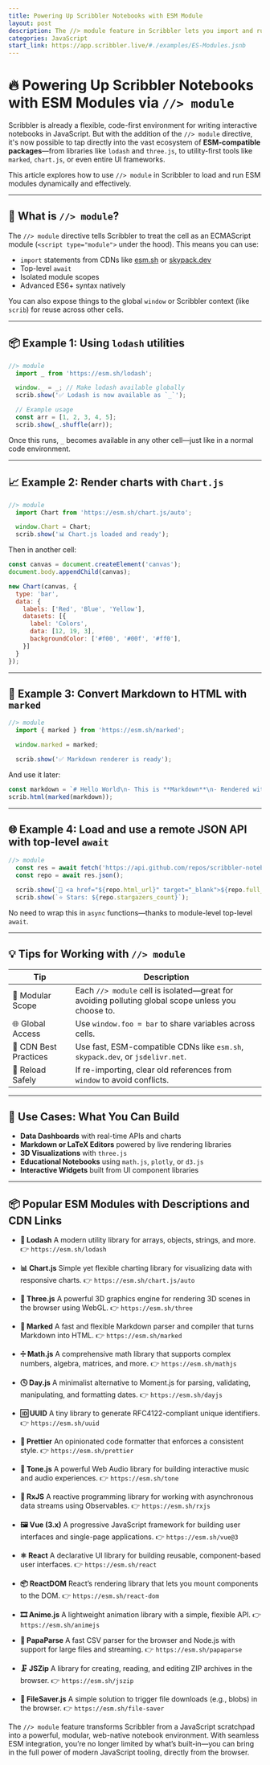 ```yaml
---
title: Powering Up Scribbler Notebooks with ESM Module
layout: post
description: The //> module feature in Scribbler lets you import and run modern ESM libraries directly in notebook cells, unlocking powerful, modular, browser-native workflows.
categories: JavaScript
start_link: https://app.scribbler.live/#./examples/ES-Modules.jsnb
---
```


# 🔥 Powering Up Scribbler Notebooks with ESM Modules via `//> module`

Scribbler is already a flexible, code-first environment for writing interactive notebooks in JavaScript. But with the addition of the `//> module` directive, it's now possible to tap directly into the vast ecosystem of **ESM-compatible packages**—from libraries like `lodash` and `three.js`, to utility-first tools like `marked`, `chart.js`, or even entire UI frameworks.

This article explores how to use `//> module` in Scribbler to load and run ESM modules dynamically and effectively.

---

## 🧠 What is `//> module`?

The `//> module` directive tells Scribbler to treat the cell as an ECMAScript module (`<script type="module">` under the hood). This means you can use:

* `import` statements from CDNs like [esm.sh](https://esm.sh) or [skypack.dev](https://www.skypack.dev/)
* Top-level `await`
* Isolated module scopes
* Advanced ES6+ syntax natively

You can also expose things to the global `window` or Scribbler context (like `scrib`) for reuse across other cells.

---

## 📦 Example 1: Using `lodash` utilities

```js
//> module
  import _ from 'https://esm.sh/lodash';

  window._ = _; // Make lodash available globally
  scrib.show('✅ Lodash is now available as `_`');

  // Example usage
  const arr = [1, 2, 3, 4, 5];
  scrib.show(_.shuffle(arr));
```

Once this runs, `_` becomes available in any other cell—just like in a normal code environment.

---

## 📈 Example 2: Render charts with `Chart.js`

```js
//> module
  import Chart from 'https://esm.sh/chart.js/auto';

  window.Chart = Chart;
  scrib.show('📊 Chart.js loaded and ready');
```

Then in another cell:

```js
const canvas = document.createElement('canvas');
document.body.appendChild(canvas);

new Chart(canvas, {
  type: 'bar',
  data: {
    labels: ['Red', 'Blue', 'Yellow'],
    datasets: [{
      label: 'Colors',
      data: [12, 19, 3],
      backgroundColor: ['#f00', '#00f', '#ff0'],
    }]
  }
});
```

---

## 📜 Example 3: Convert Markdown to HTML with `marked`

```js
//> module
  import { marked } from 'https://esm.sh/marked';

  window.marked = marked;

  scrib.show('✅ Markdown renderer is ready');
```

And use it later:

```js
const markdown = `# Hello World\n- This is **Markdown**\n- Rendered with \`marked\``;
scrib.html(marked(markdown));
```

---

## 🌐 Example 4: Load and use a remote JSON API with top-level `await`

```js
//> module
  const res = await fetch('https://api.github.com/repos/scribbler-notebook/scribbler');
  const repo = await res.json();

  scrib.show(`🔗 <a href="${repo.html_url}" target="_blank">${repo.full_name}</a>`);
  scrib.show(`⭐ Stars: ${repo.stargazers_count}`);
```

No need to wrap this in `async` functions—thanks to module-level top-level `await`.

---

## 💡 Tips for Working with `//> module`

| Tip                   | Description                                                                                        |
| --------------------- | -------------------------------------------------------------------------------------------------- |
| 🧩 Modular Scope      | Each `//> module` cell is isolated—great for avoiding polluting global scope unless you choose to. |
| 🌐 Global Access      | Use `window.foo = bar` to share variables across cells.                                            |
| 🚀 CDN Best Practices | Use fast, ESM-compatible CDNs like `esm.sh`, `skypack.dev`, or `jsdelivr.net`.                     |
| 🔄 Reload Safely      | If re-importing, clear old references from `window` to avoid conflicts.                            |

---

## 🔮 Use Cases: What You Can Build

* **Data Dashboards** with real-time APIs and charts
* **Markdown or LaTeX Editors** powered by live rendering libraries
* **3D Visualizations** with `three.js`
* **Educational Notebooks** using `math.js`, `plotly`, or `d3.js`
* **Interactive Widgets** built from UI component libraries



---


## 📦 Popular ESM Modules with Descriptions and CDN Links

* **🔧 Lodash**
  A modern utility library for arrays, objects, strings, and more.
  👉 `https://esm.sh/lodash`


* **📊 Chart.js**
  Simple yet flexible charting library for visualizing data with responsive charts.
  👉 `https://esm.sh/chart.js/auto`

* **🧱 Three.js**
  A powerful 3D graphics engine for rendering 3D scenes in the browser using WebGL.
  👉 `https://esm.sh/three`

* **📝 Marked**
  A fast and flexible Markdown parser and compiler that turns Markdown into HTML.
  👉 `https://esm.sh/marked`

* **➗ Math.js**
  A comprehensive math library that supports complex numbers, algebra, matrices, and more.
  👉 `https://esm.sh/mathjs`

* **🕓 Day.js**
  A minimalist alternative to Moment.js for parsing, validating, manipulating, and formatting dates.
  👉 `https://esm.sh/dayjs`

* **🆔 UUID**
  A tiny library to generate RFC4122-compliant unique identifiers.
  👉 `https://esm.sh/uuid`

* **🧹 Prettier**
  An opinionated code formatter that enforces a consistent style.
  👉 `https://esm.sh/prettier`

* **🎵 Tone.js**
  A powerful Web Audio library for building interactive music and audio experiences.
  👉 `https://esm.sh/tone`

* **🔄 RxJS**
  A reactive programming library for working with asynchronous data streams using Observables.
  👉 `https://esm.sh/rxjs`

* **🖼️ Vue (3.x)**
  A progressive JavaScript framework for building user interfaces and single-page applications.
  👉 `https://esm.sh/vue@3`

* **⚛️ React**
  A declarative UI library for building reusable, component-based user interfaces.
  👉 `https://esm.sh/react`

* **📦 ReactDOM**
  React’s rendering library that lets you mount components to the DOM.
  👉 `https://esm.sh/react-dom`

* **🎞️ Anime.js**
  A lightweight animation library with a simple, flexible API.
  👉 `https://esm.sh/animejs`

* **📄 PapaParse**
  A fast CSV parser for the browser and Node.js with support for large files and streaming.
  👉 `https://esm.sh/papaparse`

* **🗜️ JSZip**
  A library for creating, reading, and editing ZIP archives in the browser.
  👉 `https://esm.sh/jszip`

* **💾 FileSaver.js**
  A simple solution to trigger file downloads (e.g., blobs) in the browser.
  👉 `https://esm.sh/file-saver`

The `//> module` feature transforms Scribbler from a JavaScript scratchpad into a powerful, modular, web-native notebook environment. With seamless ESM integration, you’re no longer limited by what’s built-in—you can bring in the full power of modern JavaScript tooling, directly from the browser.
